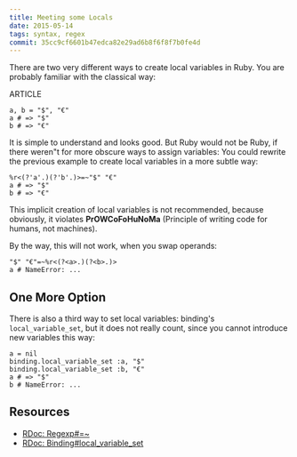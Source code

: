 ```yaml
---
title: Meeting some Locals
date: 2015-05-14
tags: syntax, regex
commit: 35cc9cf6601b47edca82e29ad6b8f6f8f7b0fe4d
---
```


There are two very different ways to create local variables in Ruby. You are probably familiar with the classical way:

ARTICLE

    a, b = "$", "€"
    a # => "$"
    b # => "€"

It is simple to understand and looks good. But Ruby would not be Ruby, if there weren"t for more obscure ways to assign variables: You could rewrite the previous example to create local variables in a more subtle way:

    %r<(?'a'.)(?'b'.)>=~"$" "€"
    a # => "$"
    b # => "€"


This implicit creation of local variables is not recommended, because obviously, it violates **PrOWCoFoHuNoMa** (Principle of writing code for humans, not machines).

By the way, this will not work, when you swap operands:

    "$" "€"=~%r<(?<a>.)(?<b>.)>
    a # NameError: ...

## One More Option

There is also a third way to set local variables: binding's `local_variable_set`, but it does not really count, since you cannot introduce new variables this way:

    a = nil
    binding.local_variable_set :a, "$"
    binding.local_variable_set :b, "€"
    a # => "$"
    b # NameError: ...

## Resources
- [RDoc: Regexp#=~](http://ruby-doc.org/core-2.2.2/Regexp.html#method-i-3D-7E)
- [RDoc: Binding#local_variable_set](http://ruby-doc.org/core-2.2.2/Binding.html#method-i-local_variable_set)